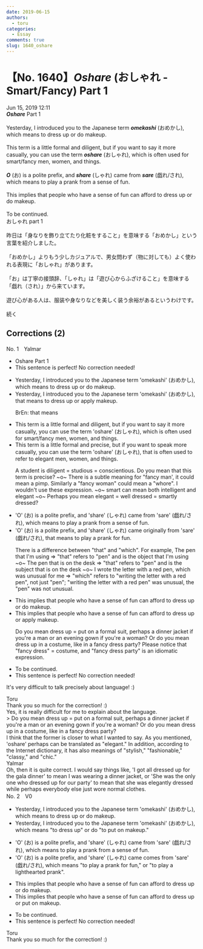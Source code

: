 ```yaml
---
date: 2019-06-15
authors:
  - toru
categories:
  - Essay
comments: true
slug: 1640_oshare
---
```


# 【No. 1640】<strong><em>Oshare</strong></em> (おしゃれ - Smart/Fancy) Part 1
<div class="date">Jun 15, 2019 12:11</div>
<div id="post"><div id="body_show_ori">
<strong><em>Oshare</strong></em> Part 1<br/><br/>Yesterday, I introduced you to the Japanese term <strong><em>omekashi</em></strong> (おめかし), which means to dress up or do makeup.<br/><br/>This term is a little formal and diligent, but if you want to say it more casually, you can use the term <strong><em>oshare</em></strong> (おしゃれ), which is often used for smart/fancy men, women, and things.<br/><br/><strong><em>O</em></strong> (お) is a polite prefix, and <strong><em>share</em></strong> (しゃれ) came from <strong><em>sare</em></strong> (戯れ/され), which means to play a prank from a sense of fun.<br/><br/>This implies that people who have a sense of fun can afford to dress up or do makeup.<br/><br/>To be continued.
</div></div>

<!-- more -->

<div id="post_ja"><div id="body_show_mo">
おしゃれ part 1<br/><br/>昨日は「身なりを飾り立てたり化粧をすること」を意味する「おめかし」という言葉を紹介しました。<br/><br/>「おめかし」よりもう少しカジュアルで、男女問わず（物に対しても）よく使われる表現に「おしゃれ」があります。<br/><br/>「お」は丁寧の接頭辞、「しゃれ」は「遊び心からふざけること」を意味する「戯れ（され）」から来ています。<br/><br/>遊び心がある人は、服装や身なりなどを美しく装う余裕があるというわけです。<br/><br/>続く
</div></div>

## Corrections (2)
<div id="block"><div class="first_name"> No. 1　<span class="just_name">Yalmar</span></div><div id="block2">
<ul class="correction_field">
<li class="incorrect">Oshare Part 1</li>
<li class="corrected perfect">This sentence is perfect! No correction needed!</li>
</ul>
<ul class="correction_field">
<li class="incorrect">Yesterday, I introduced you to the Japanese term 'omekashi' (おめかし), which means to dress up or do makeup.</li>
<li class="corrected correct">
Yesterday, I introduced you to the Japanese term 'omekashi' (おめかし), <span class="f_red">that</span> means to dress up or <span class="f_red">apply</span> makeup.
<p class="correction_comment">BrEn: that means</p>
</li>
</ul>
<ul class="correction_field">
<li class="incorrect">This term is a little formal and diligent, but if you want to say it more casually, you can use the term 'oshare' (おしゃれ), which is often used for smart/fancy men, women, and things.</li>
<li class="corrected correct">
This term is a little formal and <span class="f_red">precise</span>, but if you want to <span class="f_red">speak</span> more casually, you can use the term 'oshare' (おしゃれ), <span class="f_red">that</span> is often <span class="f_red">used to refer to elegant </span>men, women, and things.
<p class="correction_comment">A student is diligent = studious = conscientious. Do you mean that this term is precise? ~o~ There is a subtle meaning for "fancy man', it could mean a pimp. Similarly a "fancy woman" could mean a "whore". I wouldn't use these expression. ~o~ smart can mean both intelligent and elegant ~o~ Perhaps you mean elegant = well dressed = smartly dressed?</p>
</li>
</ul>
<ul class="correction_field">
<li class="incorrect">'O' (お) is a polite prefix, and 'share' (しゃれ) came from 'sare' (戯れ/され), which means to play a prank from a sense of fun.</li>
<li class="corrected correct">
'O' (お) is a polite prefix, and 'share' (しゃれ) came <span class="f_red">originally</span> from 'sare' (戯れ/され), <span class="f_red">that</span> means to play a prank <span class="f_red">for</span> fun.
<p class="correction_comment">There is a difference between "that" and "which". For example, The pen that I'm using =&gt; "that" refers to "pen" and is the object that I'm using ~o~ The pen that is on the desk =&gt; "that" refers to "pen" and is the subject that is on the desk ~o~ I wrote the letter with a red pen, which was unusual for me =&gt; "which" refers to "writing the letter with a red pen", not just "pen"; "writing the letter with a red pen" was unusual, the "pen" was not unusual.</p>
</li>
</ul>
<ul class="correction_field">
<li class="incorrect">This implies that people who have a sense of fun can afford to dress up or do makeup.</li>
<li class="corrected correct">
This implies that people who have a sense of fun can afford to dress up or <span class="f_red">apply</span> makeup.
<p class="correction_comment">Do you mean dress up = put on a formal suit, perhaps a dinner jacket if you're a man or an evening gown if you're a woman? Or do you mean dress up in a costume, like in a fancy dress party? Please notice that "fancy dress" = costume, and "fancy dress party" is an idiomatic expression.</p>
</li>
</ul>
<ul class="correction_field">
<li class="incorrect">To be continued.</li>
<li class="corrected perfect">This sentence is perfect! No correction needed!</li>
</ul>
<p class="comment_small">
 It's very difficult to talk precisely about language! :)
</p>

</div><div class="name"><span class="just_name">Toru</span><br>
Thank you so much for the correction! :)<br/>Yes, it is really difficult for me to explain about the language.<br/>&gt; Do you mean dress up = put on a formal suit, perhaps a dinner jacket if you're a man or an evening gown if you're a woman?  Or do you mean dress up in a costume, like in a fancy dress party? <br/>I think that the former is closer to what I wanted to say. As you mentioned, 'oshare' perhaps can be translated as "elegant." In addition, according to the Internet dictionary, it has also meanings of "stylish," "fashionable," "classy," and "chic." 
</div>
<div class="name"><span class="just_name">Yalmar</span><br>
Oh, then it is quite correct. I would say things like, 'I got all dressed up for the gala dinner' to mean I was wearing a dinner jacket, or 'She was the only one who dressed up for our party' to mean that she was elegantly dressed while perhaps everybody else just wore normal clothes.
</div>
</div>
<div id="block"><div class="first_name"> No. 2　<span class="just_name">V0</span></div><div id="block2">
<ul class="correction_field">
<li class="incorrect">Yesterday, I introduced you to the Japanese term 'omekashi' (おめかし), which means to dress up or do makeup.</li>
<li class="corrected correct">
Yesterday, I introduced you to the Japanese term 'omekashi' (おめかし), which means <span class="f_red">"</span>to dress up<span class="f_red">"</span> or <span class="sline">do</span> <span class="f_red">"to put on</span> makeup.<span class="f_red">"</span>
</li>
</ul>
<ul class="correction_field">
<li class="incorrect">'O' (お) is a polite prefix, and 'share' (しゃれ) came from 'sare' (戯れ/され), which means to play a prank from a sense of fun.</li>
<li class="corrected correct">
'O' (お) is a polite prefix, and 'share' (しゃれ) <span class="sline">came</span> <span class="f_red">comes </span>from 'sare' (戯れ/され), which means<span class="f_red"> "to play a prank for fun,"</span> or <span class="f_red">"to play a lighthearted prank"</span>.
</li>
</ul>
<ul class="correction_field">
<li class="incorrect">This implies that people who have a sense of fun can afford to dress up or do makeup.</li>
<li class="corrected correct">
This implies that people who have a sense of fun can afford to dress up or <span class="f_red">put on </span>makeup.
</li>
</ul>
<ul class="correction_field">
<li class="incorrect">To be continued.</li>
<li class="corrected perfect">This sentence is perfect! No correction needed!</li>
</ul>
</div><div class="name"><span class="just_name">Toru</span><br>
Thank you so much for the correction! :)
</div>
</div>
